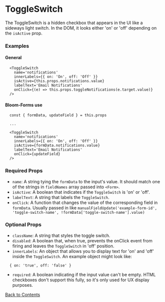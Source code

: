 # ToggleSwitch

The ToggleSwitch is a hidden checkbox that appears in the UI like a sideways light switch. In the DOM, it looks either 'on' or 'off' depending on the `isActive` prop.

### Examples
#### General
```
  <ToggleSwitch
    name='notifications'
    innerLabels={{ on: 'On', off: 'Off' }}
    isActive={this.props.notifications.value}
    labelText='Email Notifications'
    onClick={(e) => this.props.toggleNotifications(e.target.value)}
  />
```

#### Bloom-Forms use
```
  const { formData, updateField } = this.props
  
  ...

  <ToggleSwitch
    name='notifications'
    innerLabels={{ on: 'On', off: 'Off' }}
    isActive={formData.notifications.value}
    labelText='Email Notifications'
    onClick={updateField}
  />
```

### Required Props
- `name`:
  A string tying the `formData` to the input's value. It should match one of the strings in `fieldNames` array passed into `<Form>`.
- `isActive`:
  A boolean that indicates if the `ToggleSwitch` is 'on' or 'off'.
- `labelText`:
  A string that labels the `ToggleSwitch`.
- `onClick`:
  A function that changes the value of the corresponding field in `formData`. Usually passed in like `manualFieldUpdate('example-form-id', 'toggle-switch-name', !formData['toggle-switch-name'].value)`

### Optional Props
- `className`:
  A string that styles the toggle switch.
- `disabled`:
  A boolean that, when true, prevents the onClick event from firing and leaves the `ToggleSwitch` in 'off' position.
- `innerLabels`:
  An object that allows you to display text for 'on' and 'off' inside the `ToggleSwitch`. An example object might look like:
```
  { on: 'true', off: 'false' }
```
- `required`:
  A boolean indicating if the input value can't be empty. HTML checkboxes don't support this fully, so it's only used for UX display purposes.

[Back to Contents](https://github.com/vineyard-bloom/bloom-inputs#contents)
